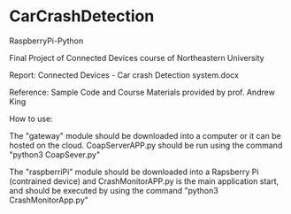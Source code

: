 # CarCrashDetection
RaspberryPi-Python

Final Project of Connected Devices course of Northeastern University

Report: Connected Devices - Car crash Detection system.docx

Reference: Sample Code and Course Materials provided by prof. Andrew King

How to use:

The "gateway" module should be downloaded into a computer or it can be hosted on the cloud.
CoapServerAPP.py should be run using the command "python3 CoapSever.py"

The "raspberriPi" module should be downloaded into a Rapsberry Pi (contrained device)
and CrashMonitorAPP.py is the main application start, and should be executed 
by using the command "python3 CrashMonitorApp.py"


